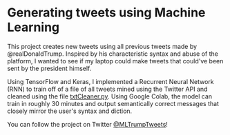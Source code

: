 # Generating tweets using Machine Learning

This project creates new tweets using all previous tweets made by @realDonaldTrump. Inspired by his characteristic syntax and abuse of the platform, I wanted to see if my laptop could make tweets that could've been sent by the president himself. 

Using TensorFlow and Keras, I implemented a Recurrent Neural Network (RNN) to train off of a file of all tweets mined using the Twitter API and cleaned using the file [txtCleaner.py](./txtCleaner.py). Using Google Colab, the model can train in roughly 30 minutes and output semantically correct messages that closely mirror the user's syntax and diction. 

You can follow the project on Twitter [@MLTrumpTweets](https://twitter.com/MLTrumpTweets)!
